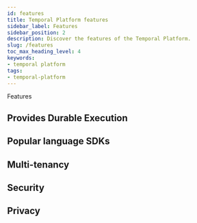```yaml
---
id: features
title: Temporal Platform features
sidebar_label: Features
sidebar_position: 2
description: Discover the features of the Temporal Platform.
slug: /features
toc_max_heading_level: 4
keywords:
- temporal platform
tags:
- temporal-platform
---
```


<!-- THIS FILE IS GENERATED. DO NOT EDIT THIS FILE DIRECTLY -->

Features

## Provides Durable Execution

## Popular language SDKs

## Multi-tenancy

## Security

## Privacy

